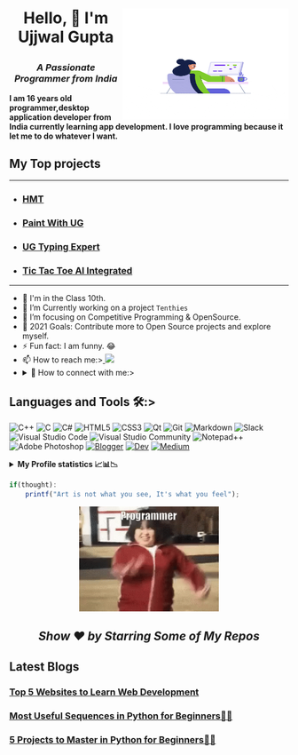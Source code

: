 <h1> <img alt="GIF" src="head.gif" width=300px height=200px align="right">

<p align="center" >Hello, 👋 I'm Ujjwal Gupta</p>
<h3 align="center"><i>A Passionate Programmer from India</i></h3></h1>
<p><strong>I am 16 years old programmer,desktop application developer from India currently learning app development. I love programming because it let me to do whatever I want.
<h2>My Top projects</h2></strong></p><hr>
<ul>
<li><h3><a href="https://github.com/UG-SEP/HMT" alt="project" title="HMT is a multi text-editor which provides you to intract with HTML, CSS, Markdown with one click preview.">HMT</a></h3></li>
<li><h3><a href="https://github.com/UG-SEP/Paint-with-UG-The-SEP" alt="project" title="It is a paint application created in c language using graphics.h header file ">Paint With UG</a></h3></li>
<li><h3><a href="https://github.com/UG-SEP/UG-Typing-Expert" alt="project" title="Typing Expert is a game in which you can test your typing speed, enjoy typing games and see your position on leaderboard">UG Typing Expert</a></h3></li>
<li><h3><a href="https://github.com/UG-SEP/Tic-Tac-Toe-AI-Intergrated" alt="project" title="It is a popular game in this you can play with computer and there is unique concept click on the link and go to the video from readme.md and enjoy it">Tic Tac Toe AI Integrated</a></h3></li>
</ul>
<hr>

- 🔭 I'm in the Class 10th.
- 🌱 I’m Currently working on a project `Tenthies`
- 🎯 I’m focusing on Competitive Programming & OpenSource.
- 🥅 2021 Goals: Contribute more to Open Source projects and explore myself.
- ⚡ Fun fact: I am funny. 😂
- 📫 How to reach me:></summary><a href="mailto:ujjwalcomputerpro1@gmail.com"> <img src="https://img.icons8.com/fluent/48/000000/gmail.png" width="22px"/> </a>
- ***<details> <summary>*** 🤝  How to connect with me:></summary><a href="https://www.linkedin.com/in/ujjwal-gupta-ug-233543202/"> <img src="https://camo.githubusercontent.com/c8a9c5b414cd812ad6a97a46c29af67239ddaeae08c41724ff7d945fb4c047e5/68747470733a2f2f6564656e742e6769746875622e696f2f537570657254696e7949636f6e732f696d616765732f7376672f6c696e6b6564696e2e737667" width="25px"/> </a>
&nbsp; <a href="https://www.facebook.com/profile.php?id=100052029756223"> <img src="https://camo.githubusercontent.com/8f245234577766478eaf3ee72b0615e99bb9ef3eaa56e1c37f75692811181d5c/68747470733a2f2f6564656e742e6769746875622e696f2f537570657254696e7949636f6e732f696d616765732f7376672f66616365626f6f6b2e737667" width="25px"/> </a> &nbsp; <a href="https://twitter.com/UjjwalG76283416"><img src="https://gist.githubusercontent.com/mbostock/3094619/raw/78116ff0306b3b5c3f40e6cdd5f6f8f648ecffd1/thumbnail.png" width="30px" height="25px" /></a></details>

<h2> Languages and Tools 🛠:></h2>

![C++](https://img.shields.io/badge/C%2B%2B-%23434C5E?style=for-the-badge&logo=C%2B%2B&labelColor=%23800000)
![C](https://img.shields.io/badge/%20-C--language-%23434C5E?style=for-the-badge&logo=c&%2B%2B&labelColor=%23A8B9CC&logoColor=black)
![C#](https://img.shields.io/badge/C%23-239120?style=for-the-badge&logo=c-sharp&logoColor=white)
![HTML5](https://img.shields.io/badge/HTML-%23434C5E?style=for-the-badge&logo=HTML5&%2B%2B&labelColor=%23E34F26&logoColor=white)
![CSS3](https://img.shields.io/badge/CSS-%23434C5E?style=for-the-badge&logo=CSS3&labelColor=%231572b6)
![Qt](https://img.shields.io/badge/Qt-%23434C5E?style=for-the-badge&logo=Qt&labelColor=%2341CD52&logoColor=white)
![Git](https://img.shields.io/badge/Git-%23434C5E?style=for-the-badge&logo=git&labelColor=%23F05032&logoColor=white)
![Markdown](https://img.shields.io/badge/Markdown-000000?style=for-the-badge&logo=markdown&logoColor=white)
![Slack](https://img.shields.io/badge/Slack-4A154B?style=for-the-badge&logo=slack&logoColor=white)
![Visual Studio Code](https://img.shields.io/badge/Visual_Studio_Code-0078D4?style=for-the-badge&logo=visual%20studio%20code&logoColor=white)
![Visual Studio Community](https://img.shields.io/badge/Visual_Studio_2019-5C2D91?style=for-the-badge&logo=visual%20studio&logoColor=white)
![Notepad++](https://img.shields.io/badge/Notepad++-90E59A.svg?style=for-the-badge&logo=notepad%2B%2B&logoColor=black)
![Adobe Photoshop](https://img.shields.io/badge/Adobe%20Photoshop-31A8FF?style=for-the-badge&logo=Adobe%20Photoshop&logoColor=black)
[![Blogger](https://img.shields.io/badge/Blogger-FF5722?style=for-the-badge&logo=blogger&logoColor=white)](https://www.blogger.com/profile/01970187404484722557)
[![Dev](https://img.shields.io/badge/dev.to-0A0A0A?style=for-the-badge&logo=devdotto&logoColor=white)](https://dev.to/ugsep)
[![Medium](https://img.shields.io/badge/Medium-12100E?style=for-the-badge&logo=medium&logoColor=white)](https://ujjwalcomputerpro1.medium.com/)
<details><summary><strong>My Profile statistics 📈📊📉</strong></summary>
 <table>
 <tr>
 <td>

[![Ujjwal Gupta stats](https://github-readme-stats.vercel.app/api?username=UG-SEP&theme=chartreuse-dark)](https://github.com/UG-SEP)
</td>
<td>

[![GitHub Streak](https://github-readme-streak-stats.herokuapp.com/?user=UG-SEP&theme=onedark)](https://github.com/UG-SEP)
</td>
</tr>
<tr>
<td>

[![Language Preferred](https://github-readme-stats.vercel.app/api/top-langs/?username=UG-SEP&layout=compact&theme=chartreuse-dark)](https://github.com/UG-SEP)

</td>
<td>

[![trophy](https://github-profile-trophy.vercel.app/?username=UG-SEP&theme=gruvbox)](https://github.com/UG-SEP)

</td>
</tr>
</table>

[![Ujjwal Gupta's github activity graph](https://activity-graph.herokuapp.com/graph?username=UG-SEP&theme=react-dark)](https://github.com/UG-SEP)

</details>

```javascript
if(thought):
    printf("Art is not what you see, It's what you feel");
```
<p align="center">
<img src="https://github.com/UG-SEP/UG-SEP/blob/main/meme.gif" alt="meme" title="funny" width="50%"/>
<h2 align="center"><i> Show ❤️ by Starring Some of My Repos</i></h2>
</p>
<h2>Latest Blogs</h2>
<h3><a href="https://dev.to/ug/top-5-website-to-learn-web-development-2k4h">Top 5 Websites to Learn Web Development</a></h3>
<h3><a href="https://dev.to/ug/most-useful-sequences-in-python-for-beginners-3ac3">Most Useful Sequences in Python for Beginners👨‍💻</a></h3>
<h3><a href="https://dev.to/ug/5-project-to-master-in-python-for-beginners-4blm">5 Projects to Master in Python for Beginners👨‍💻</a></h3>
